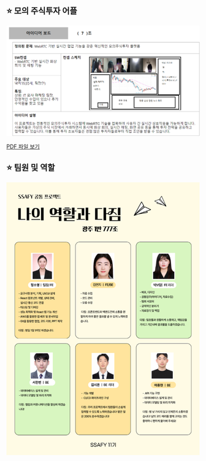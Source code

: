 ## ⭐ 모의 주식투자 어플
![아이디어보드](https://github.com/Stock-Mock-Investment-Application/.github/blob/main/profile/%EC%95%84%EC%9D%B4%EB%94%94%EC%96%B4%EB%B3%B4%EB%93%9C.png?raw=true)

[PDF 파일 보기](https://github.com/Stock-Mock-Investment-Application/Ideathon/blob/main/0704/0.%20%EA%B4%91%EC%A3%BC_1%EB%B0%98_C107%ED%8C%80_%EC%95%84%EC%9D%B4%EB%94%94%EC%96%B4%ED%95%B4%EC%BB%A4%ED%86%A4_%EA%B2%B0%EA%B3%BC%EB%AC%BC.pdf)



## ⭐ 팀원 및 역할 
![팀원 및 역할](https://github.com/Stock-Mock-Investment-Application/Ideathon/blob/main/0702/%EB%82%98%EC%9D%98%20%EC%97%AD%ED%95%A0%EA%B3%BC%20%EB%8B%A4%EC%A7%90.png?raw=true)


<!--

**Here are some ideas to get you started:**

🙋‍♀️ A short introduction - what is your organization all about?
🌈 Contribution guidelines - how can the community get involved?
👩‍💻 Useful resources - where can the community find your docs? Is there anything else the community should know?
🍿 Fun facts - what does your team eat for breakfast?
🧙 Remember, you can do mighty things with the power of [Markdown](https://docs.github.com/github/writing-on-github/getting-started-with-writing-and-formatting-on-github/basic-writing-and-formatting-syntax)
-->
